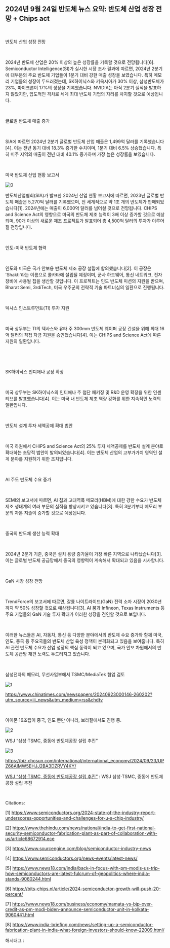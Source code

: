 ## 2024년 9월 24일 반도체 뉴스 요약: 반도체 산업 성장 전망 + Chips act

​

반도체 산업 성장 전망

​

2024년 반도체 산업은 20% 이상의 높은 성장률을 기록할 것으로 전망됩니다[6]. Semiconductor Intelligence(SI)가 실시한 시장 조사 결과에 따르면, 2024년 2분기에 대부분의 주요 반도체 기업들이 1분기 대비 강한 매출 성장을 보였습니다. 특히 메모리 기업들의 성장이 두드러졌는데, SK하이닉스와 키옥시아가 30% 이상, 삼성반도체가 23%, 마이크론이 17%의 성장을 기록했습니다. NVIDIA는 아직 2분기 실적을 발표하지 않았지만, 압도적인 격차로 세계 최대 반도체 기업의 자리를 차지할 것으로 예상됩니다.

​

글로벌 반도체 매출 증가

​

SIA에 따르면 2024년 2분기 글로벌 반도체 산업 매출은 1,499억 달러를 기록했습니다[4]. 이는 전년 동기 대비 18.3% 증가한 수치이며, 1분기 대비 6.5% 상승했습니다. 특히 미주 지역의 매출이 전년 대비 40.1% 증가하며 가장 높은 성장률을 보였습니다.

​

미국 반도체 산업 현황 보고서

![0](/asset/img/223593976127/0.png)

반도체산업협회(SIA)가 발표한 2024년 산업 현황 보고서에 따르면, 2023년 글로벌 반도체 매출은 5,270억 달러를 기록했으며, 전 세계적으로 약 1조 개의 반도체가 판매되었습니다[1]. 2024년에는 매출이 6,000억 달러를 넘어설 것으로 전망됩니다. CHIPS and Science Act의 영향으로 미국의 반도체 제조 능력이 3배 이상 증가할 것으로 예상되며, 90개 이상의 새로운 제조 프로젝트가 발표되어 총 4,500억 달러의 투자가 이루어질 전망입니다.

​

인도-미국 반도체 협력

​

인도와 미국은 국가 안보용 반도체 제조 공장 설립에 합의했습니다[2]. 이 공장은 'Shakti'라는 이름으로 콜카타에 설립될 예정이며, 군사 하드웨어, 통신 네트워크, 전자 장비에 사용될 칩을 생산할 것입니다. 이 프로젝트는 인도 반도체 미션의 지원을 받으며, Bharat Semi, 3rdiTech, 미국 우주군의 전략적 기술 파트너십의 일환으로 진행됩니다.

​

텍사스 인스트루먼트(TI) 투자 지원

​

미국 상무부는 TI의 텍사스와 유타 주 300mm 반도체 웨이퍼 공장 건설을 위해 최대 16억 달러의 직접 자금 지원을 승인했습니다[4]. 이는 CHIPS and Science Act에 따른 지원의 일환입니다.

​

​

SK하이닉스 인디애나 공장 확장

​

미국 상무부는 SK하이닉스의 인디애나 주 첨단 패키징 및 R&D 운영 확장을 위한 인센티브를 발표했습니다[4]. 이는 미국 내 반도체 제조 역량 강화를 위한 지속적인 노력의 일환입니다.

​

반도체 설계 투자 세액공제 확대 법안

​

미국 하원에서 CHIPS and Science Act의 25% 투자 세액공제를 반도체 설계 분야로 확대하는 초당적 법안이 발의되었습니다[4]. 이는 반도체 산업의 고부가가치 영역인 설계 분야를 지원하기 위한 조치입니다.

​

AI 주도 반도체 수요 증가

​

SEMI의 보고서에 따르면, AI 칩과 고대역폭 메모리(HBM)에 대한 강한 수요가 반도체 제조 생태계의 여러 부문의 실적을 향상시키고 있습니다[3]. 특히 3분기부터 메모리 부문의 자본 지출이 증가할 것으로 예상됩니다.

​

중국의 반도체 생산 능력 확대

​

2024년 2분기 기준, 중국은 설치 용량 증가율이 가장 빠른 지역으로 나타났습니다[3]. 이는 글로벌 반도체 공급망에서 중국의 영향력이 계속해서 확대되고 있음을 시사합니다.

​

GaN 시장 성장 전망

​

TrendForce의 보고서에 따르면, 갈륨 나이트라이드(GaN) 전력 소자 시장이 2030년까지 약 50% 성장할 것으로 예상됩니다[3]. AI 붐과 Infineon, Texas Instruments 등 주요 기업들의 GaN 기술 투자 확대가 이러한 성장을 견인할 것으로 보입니다.

​

이러한 뉴스들은 AI, 자동차, 통신 등 다양한 분야에서의 반도체 수요 증가와 함께 미국, 인도, 중국 등 주요국들의 반도체 산업 육성 정책이 본격화되고 있음을 보여줍니다. 특히 AI 관련 반도체 수요가 산업 성장의 핵심 동력이 되고 있으며, 국가 안보 차원에서의 반도체 공급망 재편 노력도 두드러지고 있습니다.

​

삼성전자의 메모리, 무선사업부에서 TSMC/MediaTek 협업 검토

![1](/asset/img/223593976127/1.png)

https://www.chinatimes.com/newspapers/20240923000146-260202?utm_source=iii_news&utm_medium=rss&chdtv

​

아이폰 16조립이 중국, 인도 뿐만 아니라, 브라질에서도 진행 중.

![2](/asset/img/223593976127/2.png)

WSJ “삼성·TSMC, 중동에 반도체공장 설립 추진”

![3](/asset/img/223593976127/3.png)

https://biz.chosun.com/international/international_economy/2024/09/23/UPZ66AIMW5EHJJ2BA3DZRVY4KY/

[WSJ “삼성·TSMC, 중동에 반도체공장 설립 추진”](https://biz.chosun.com/international/international_economy/2024/09/23/UPZ66AIMW5EHJJ2BA3DZRVY4KY/) : WSJ 삼성·TSMC, 중동에 반도체공장 설립 추진

​

Citations:

[1] https://www.semiconductors.org/2024-state-of-the-industry-report-underscores-opportunities-and-challenges-for-u-s-chip-industry/

[2] https://www.thehindu.com/news/national/india-to-get-first-national-security-semiconductor-fabrication-plant-as-part-of-collaboration-with-us/article68672914.ece

[3] https://www.sourcengine.com/blog/semiconductor-industry-news

[4] https://www.semiconductors.org/news-events/latest-news/

[5] https://www.news18.com/india/back-in-focus-with-pm-modis-us-trip-how-semiconductors-are-latest-fulcrum-of-geopolitics-where-india-stands-9060244.html

[6] https://bits-chips.nl/article/2024-semiconductor-growth-will-push-20-percent/

[7] https://www.news18.com/business/economy/mamata-vs-bjp-over-credit-as-pm-modi-biden-announce-semiconductor-unit-in-kolkata-9060441.html

[8] https://www.india-briefing.com/news/setting-up-a-semiconductor-fabrication-plant-in-india-what-foreign-investors-should-know-22009.html/

 해시태그 : 
